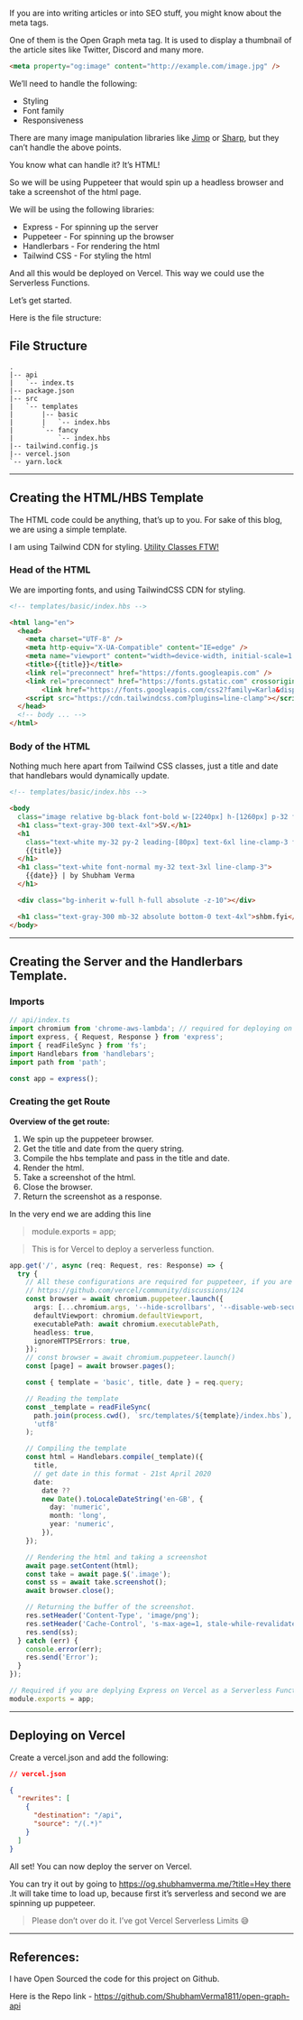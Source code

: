 
If you are into writing articles or into SEO stuff, you might know about the meta tags.


One of them is the Open Graph meta tag. It is used to display a thumbnail of the article sites like Twitter, Discord and many more.


```html
<meta property="og:image" content="http://example.com/image.jpg" />
```


We’ll need to handle the following:

- Styling
- Font family
- Responsiveness

There are many image manipulation libraries like [Jimp](https://github.com/oliver-moran/jimp) or [Sharp](https://github.com/lovell/sharp/), but they can’t handle the above points.


You know what can handle it? It’s HTML!


So we will be using Puppeteer that would spin up a headless browser and take a screenshot of the html page.


We will be using the following libraries:

- Express - For spinning up the server
- Puppeteer - For spinning up the browser
- Handlerbars - For rendering the html
- Tailwind CSS - For styling the html

And all this would be deployed on Vercel. This way we could use the Serverless Functions.


Let’s get started.


Here is the file structure:


## File Structure


```plain text
.
|-- api
|   `-- index.ts
|-- package.json
|-- src
|   `-- templates
|       |-- basic
|       |   `-- index.hbs
|       `-- fancy
|           `-- index.hbs
|-- tailwind.config.js
|-- vercel.json
`-- yarn.lock
```


---


## Creating the HTML/HBS Template


The HTML code could be anything, that’s up to you. For sake of this blog, we are using a simple template.


I am using Tailwind CDN for styling. [Utility Classes FTW!](https://frontstuff.io/no-utility-classes-arent-the-same-as-inline-styles)


### Head of the HTML


We are importing fonts, and using TailwindCSS CDN for styling.


```html
<!-- templates/basic/index.hbs -->

<html lang="en">
  <head>
    <meta charset="UTF-8" />
    <meta http-equiv="X-UA-Compatible" content="IE=edge" />
    <meta name="viewport" content="width=device-width, initial-scale=1.0" />
    <title>{{title}}</title>
    <link rel="preconnect" href="https://fonts.googleapis.com" />
    <link rel="preconnect" href="https://fonts.gstatic.com" crossorigin />
		<link href="https://fonts.googleapis.com/css2?family=Karla&display=swap" rel="stylesheet">
    <script src="https://cdn.tailwindcss.com?plugins=line-clamp"></script>
  </head>
  <!-- body ... -->
</html>
```


### Body of the HTML


Nothing much here apart from Tailwind CSS classes, just a title and date that handlebars would dynamically update.


```html
<!-- templates/basic/index.hbs -->

<body
  class="image relative bg-black font-bold w-[2240px] h-[1260px] p-32 font-[Karla]">
  <h1 class="text-gray-300 text-4xl">SV.</h1>
  <h1
    class="text-white my-32 py-2 leading-[80px] text-6xl line-clamp-3 font-medium">
    {{title}}
  </h1>
  <h1 class="text-white font-normal my-32 text-3xl line-clamp-3">
    {{date}} | by Shubham Verma
  </h1>

  <div class="bg-inherit w-full h-full absolute -z-10"></div>

  <h1 class="text-gray-300 mb-32 absolute bottom-0 text-4xl">shbm.fyi</h1>
</body>
```


---


## Creating the Server and the Handlerbars Template.


### Imports


```typescript
// api/index.ts
import chromium from 'chrome-aws-lambda'; // required for deploying on Vercel
import express, { Request, Response } from 'express';
import { readFileSync } from 'fs';
import Handlebars from 'handlebars';
import path from 'path';

const app = express();
```


### Creating the get Route


**Overview of the get route:**

1. We spin up the puppeteer browser.
2. Get the title and date from the query string.
3. Compile the hbs template and pass in the title and date.
4. Render the html.
5. Take a screenshot of the html.
6. Close the browser.
7. Return the screenshot as a response.

In the very end we are adding this line


> module.exports = app;


> This is for Vercel to deploy a serverless function.


```typescript
app.get('/', async (req: Request, res: Response) => {
  try {
    // All these configurations are required for puppeteer, if you are deploying on Vercel!
    // https://github.com/vercel/community/discussions/124
    const browser = await chromium.puppeteer.launch({
      args: [...chromium.args, '--hide-scrollbars', '--disable-web-security'],
      defaultViewport: chromium.defaultViewport,
      executablePath: await chromium.executablePath,
      headless: true,
      ignoreHTTPSErrors: true,
    });
    // const browser = await chromium.puppeteer.launch()
    const [page] = await browser.pages();

    const { template = 'basic', title, date } = req.query;

    // Reading the template
    const _template = readFileSync(
      path.join(process.cwd(), `src/templates/${template}/index.hbs`),
      'utf8'
    );

    // Compiling the template
    const html = Handlebars.compile(_template)({
      title,
      // get date in this format - 21st April 2020
      date:
        date ??
        new Date().toLocaleDateString('en-GB', {
          day: 'numeric',
          month: 'long',
          year: 'numeric',
        }),
    });

    // Rendering the html and taking a screenshot
    await page.setContent(html);
    const take = await page.$('.image');
    const ss = await take.screenshot();
    await browser.close();

    // Returning the buffer of the screenshot.
    res.setHeader('Content-Type', 'image/png');
    res.setHeader('Cache-Control', 's-max-age=1, stale-while-revalidate');
    res.send(ss);
  } catch (err) {
    console.error(err);
    res.send('Error');
  }
});

// Required if you are deplying Express on Vercel as a Serverless Function.
module.exports = app;
```


---


## Deploying on Vercel


Create a vercel.json and add the following:


```json
// vercel.json

{
  "rewrites": [
    {
      "destination": "/api",
      "source": "/(.*)"
    }
  ]
}
```


All set! You can now deploy the server on Vercel.


You can try it out by going to [https://og.shubhamverma.me/?title=Hey there](https://og.shubhamverma.me/?title=Hey)  .It will take time to load up, because first it’s serverless and second we are spinning up puppeteer.


> Please don’t over do it. I’ve got Vercel Serverless Limits 😅


---


## References:


I have Open Sourced the code for this project on Github.


Here is the Repo link - https://github.com/ShubhamVerma1811/open-graph-api


